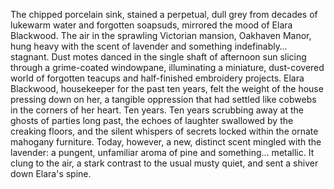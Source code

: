 The chipped porcelain sink, stained a perpetual, dull grey from decades of lukewarm water and forgotten soapsuds, mirrored the mood of Elara Blackwood.  The air in the sprawling Victorian mansion,  Oakhaven Manor, hung heavy with the scent of lavender and something indefinably… stagnant.  Dust motes danced in the single shaft of afternoon sun slicing through a grime-coated windowpane, illuminating a miniature, dust-covered world of forgotten teacups and half-finished embroidery projects.  Elara Blackwood, housekeeper for the past ten years, felt the weight of the house pressing down on her, a tangible oppression that had settled like cobwebs in the corners of her heart.  Ten years.  Ten years scrubbing away at the ghosts of parties long past, the echoes of laughter swallowed by the creaking floors, and the silent whispers of secrets locked within the ornate mahogany furniture.  Today, however, a new, distinct scent mingled with the lavender: a pungent, unfamiliar aroma of pine and something… metallic.  It clung to the air, a stark contrast to the usual musty quiet, and sent a shiver down Elara's spine.

